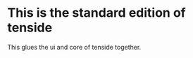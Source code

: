 This is the standard edition of tenside
=======================================

This glues the ui and core of tenside together.
